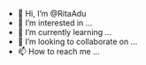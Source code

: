- 👋 Hi, I’m @RitaAdu
- 👀 I’m interested in ...
- 🌱 I’m currently learning ...
- 💞️ I’m looking to collaborate on ...
- 📫 How to reach me ...

<!---
RitaAdu/RitaAdu is a ✨ special ✨ repository because its `README.md` (this file) appears on your GitHub profile.
You can click the Preview link to take a look at your changes.
--->
